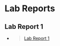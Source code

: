 # Lab Reports

## Lab Report 1
* >[Lab Report 1](https://dslee01.github.io/cse15l-lab-reports/lab-report-1-week-2.html)

